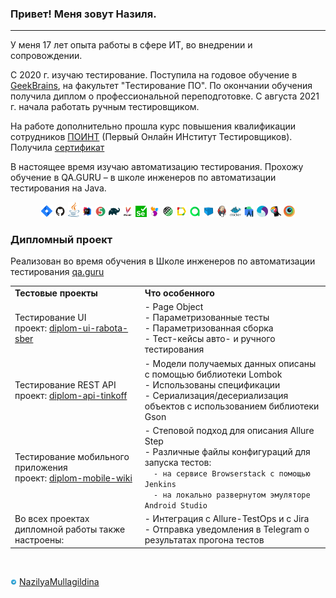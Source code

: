 ### Привет! Меня зовут Назиля.
---
<p> У меня 17 лет опыта работы в сфере ИТ, во внедрении и сопровождении. </p> 

<p> С 2020 г. изучаю тестирование. Поступила на годовое обучение в <a target="_blank" href="https://gb.ru/">GeekBrains</a>, на факультет "Тестирование ПО". По окончании обучения получила диплом о профессиональной переподготовке. С августа 2021 г. начала работать ручным тестировщиком.</p>

<p>На работе дополнительно прошла курс повышения квалификации сотрудников <a target="_blank" href="https://pointschool.ru/">ПОИНТ</a> (Первый Онлайн ИНститут Тестировщиков). Получила <a target="_blank" href="https://qaschool.ru/school-center/certificate.php?id=22620">сертификат</a></p>

<p>В настоящее время изучаю автоматизацию тестирования. Прохожу обучение в QA.GURU – в школе инженеров по автоматизации тестирования на Java.</p> 

<p  align="center">
  <code><img width="3.5%" title="Atlassian Jira" src="./images/icons/jira-logo.svg"></code>
  <code><img width="3.5%" title="Github" src="./images/icons/GitHub.svg"></code>
  <code><img width="3.5%" title="Java" src="./images/icons/java-logo.svg"></code>
  <code><img width="3.5%" title="IntelliJ IDEA" src="./images/icons/IDEA-logo.svg"></code>
  <code><img width="3.5%" title="JUnit5" src="./images/icons/junit5-logo.svg"></code>
  <code><img width="3.5%" title="Gradle" src="./images/icons/gradle-logo.svg"></code>
  <code><img width="3.5%" title="Maven" src="./images/icons/maven.png"></code>
  <code><img width="3.5%" title="Selenium" src="./images/icons/selenium.png"></code>
  <code><img width="3.5%" title="Selenide" src="./images/icons/selenide-logo.svg"></code>
  <code><img width="3.5%" title="REST-Assured" src="./images/icons/rest-assured-logo.svg"></code>
  <code><img width="3.5%" title="Allure Report" src="./images/icons/allure-Report-logo.svg"></code>
  <code><img width="3.5%" title="Allure TestOps" src="./images/icons/allure-ee-logo.svg"></code>
  <code><img width="3.5%" title="Selenoid" src="./images/icons/selenoid-logo.svg"></code>
  <code><img width="3.5%" title="Jenkins" src="./images/icons/jenkins-logo.svg"></code>
  <code><img width="3.5%" title="Docker" src="./images/icons/docker-original.svg"></code>
  <code><img width="3.5%" title="AndroidStudio" src="./images/icons/androidstudio.svg"></code>
  <code><img width="3.5%" title="Appium" src="./images/icons/appium.svg"></code>
  <code><img width="3.5%" title="Appium Inspector" src="./images/icons/appium-inspector.png"></code>
  <code><img width="3.5%" title="Browserstack" src="./images/icons/browserstack.svg"></code>

### Дипломный проект
Реализован во время обучения в Школе инженеров по автоматизации тестирования <a target="_blank" href="https://qa.guru">qa.guru</a>

<table width="100%" border='0'>
   <tr> 
    <td valign="middle"><strong>Тестовые проекты</strong></td><td valign="middle"><strong>Что особенного</strong></td></tr>
    <td valign="middle">Тестирование UI</br>проект: <a target="_blank" href="https://github.com/Nazilya/diplom-ui-rabota-sber">diplom-ui-rabota-sber</a></td><td valign="middle">- Page Object</br>- Параметризованные тесты</br>- Параметризованная сборка</br>- Тест-кейсы авто- и ручного тестирования</td></tr>
    <tr> <td valign="middle">Тестирование REST API</br>проект: <a target="_blank" href="https://github.com/Nazilya/diplom-api-tinkoff">diplom-api-tinkoff</a></td><td valign="middle">- Модели получаемых данных описаны с помощью библиотеки Lombok</br>- Использованы спецификации</br>- Сериализация/десериализация объектов с использованием библиотеки Gson</td></tr>
    <tr> <td valign="middle">Тестирование мобильного приложения</br>проект: <a target="_blank" href="https://github.com/Nazilya/diplom-mobile-wiki">diplom-mobile-wiki</a></td><td valign="middle">- Степовой подход для описания Allure Step</br>- Различные файлы конфигураций для запуска тестов:</br> <code>  - на сервисе Browserstack с помощью Jenkins</code></br><code>  - на локально развернутом эмуляторе Android Studio</code></td></tr>
    <tr> <td valign="middle">Во всех проектах дипломной работы также настроены:</td><td valign="middle">- Интеграция с Allure-TestOps и с Jira</br>- Отправка уведомления в Telegram о результатах прогона тестов</td></tr>
   </tr>
  </table>
  </br>

<a href="https://t.me/NazilyaMullagildina"><img width="2%" title="Telegram" src="./images/icons/Telegram.svg"></a>
[NazilyaMullagildina](https://t.me/NazilyaMullagildina) </br>


<!--
**Nazilya/Nazilya** is a ✨ _special_ ✨ repository because its `README.md` (this file) appears on your GitHub profile.

Here are some ideas to get you started:

- 🔭 I’m currently working on ...
- 🌱 I’m currently learning ...
- 👯 I’m looking to collaborate on ...
- 🤔 I’m looking for help with ...
- 💬 Ask me about ...
- 📫 How to reach me: ...
- 😄 Pronouns: ...
- ⚡ Fun fact: ...
-->
